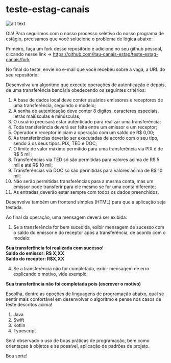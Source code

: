 # teste-estag-canais

![alt text](https://static.vecteezy.com/system/resources/previews/003/326/613/non_2x/software-engineering-concept-for-website-and-mobile-site-vector.jpg)

Olá! Para seguirmos com o nosso processo seletivo do nosso programa de estágio, precisamos que você solucione o problema de lógica abaixo:

Primeiro, faça um fork desse repositório e adicione no seu github pessoal, clicando nesse link -> https://github.com/itau-canais-estag/teste-estag-canais/fork

No final do teste, envie no e-mail que você recebeu sobre a vaga, a URL do seu repositório! 

Desenvolva um algoritmo que execute operações de autenticação e depois, de uma transferência bancária obedecendo os seguintes critérios: 

1. A base de dados local deve conter usuários emissores e receptores de uma transferência, seguindo o modelo; 
2. A senha de autenticação deve conter 8 dígitos, caracteres especiais, letras maiúsculas e minúsculas;
3. O usuário precisará estar autenticado para realizar uma transferência; 
4. Toda transferência deverá ser feita entre um emissor e um receptor;
5. Operador e receptor iniciam a operação com um saldo de R$ 0,00;
6. As transferências deverão ser executadas de acordo com o seu tipo, sendo 3 os seus tipos: PIX, TED e DOC;
7. O limite de valor máximo permitido para uma transferência via PIX é de R$ 5 mil; 
8. Transferências via TED só são permitidas para valores acima de R$ 5 mil e até R$ 10 mil; 
9. Transferências via DOC só são permitidas para valores acima de R$ 10 mil; 
10. Não serão permitidas transferências para a mesma conta, mas um emissor pode transferir para ele mesmo se for uma conta diferente;
11. As entradas deverão estar sempre com todos os dados preenchidos.

Desenvolva também um frontend simples (HTML) para que a aplicação seja testada. 

Ao final da operação, uma mensagem deverá ser exibida: 

1. Se a transferência for bem sucedida, exibir mensagem de sucesso com o saldo do emissor e do receptor após a transferência, de acordo com o modelo:

**Sua transferência foi realizada com sucesso!<br> 
Saldo do emissor: R$ X,XX<br>
Saldo do receptor: R$X,XX**<br>

4. Se a transferência não for completada, exibir mensagem de erro explicando o motivo, vide exemplo: 

**Sua transferência não foi completada pois (escrever o motivo)**

Escolha, dentre as opoções de linguagens de programação abaixo, qual se sentir mais confortável em desenvolver o algoritmo e pense nos casos de teste descritos acima! 

1. Java
2. Swift
3. Kotlin
4. Typescript 

Será observado o uso de boas práticas de programação, bem como orientaçao à objetos e se possível, aplicação de padrões de projeto. 

Boa sorte! 

